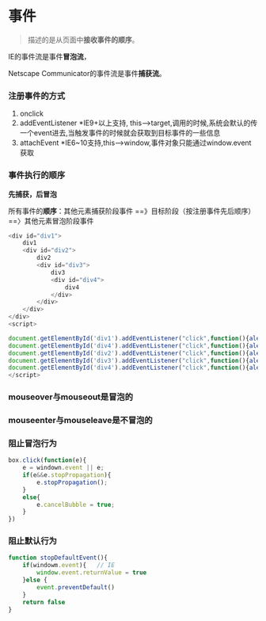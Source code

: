 # 事件

> 描述的是从页面中**接收事件的顺序**。

IE的事件流是事件**冒泡流**，

Netscape Communicator的事件流是事件**捕获流**。

### 注册事件的方式

1. onclick
2. addEventListener \*IE9+以上支持, this--&gt;target,调用的时候,系统会默认的传一个event进去,当触发事件的时候就会获取到目标事件的一些信息
3. attachEvent \*IE6~10支持,this--&gt;window,事件对象只能通过window.event获取

### 事件执行的顺序

**先捕获，后冒泡**

所有事件的**顺序**：其他元素捕获阶段事件 ==》目标阶段（按注册事件先后顺序）==〉其他元素冒泡阶段事件

```js
<div id="div1">
    div1
    <div id="div2">
        div2
        <div id="div3">
            div3
            <div id="div4">
                div4
            </div>
        </div>
    </div>
</div>
<script>

document.getElementById('div1').addEventListener("click",function(){alert("1");},false);
document.getElementById('div4').addEventListener("click",function(){alert("4-2");},true);
document.getElementById('div2').addEventListener("click",function(){alert("2");},true);
document.getElementById('div3').addEventListener("click",function(){alert("3");},false);
document.getElementById('div4').addEventListener("click",function(){alert("4");},false);
</script>
```

### mouseover与mouseout是冒泡的

### mouseenter与mouseleave是不冒泡的

### 阻止冒泡行为

```js
box.click(function(e){
    e = windown.event || e;
    if(e&&e.stopPropagation){     
        e.stopPropagation();
    }
    else{    
        e.cancelBubble = true;
    }
})
```

### 阻止默认行为

```js
function stopDefaultEvent(){
    if(windowm.event){   // IE
        window.event.returnValue = true
    }else {
        event.preventDefault()
    }
    return false
}
```



